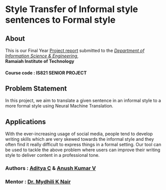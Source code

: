 # Style Transfer of Informal style sentences to Formal style

## About
This is our Final Year [Project report](https://github.com/ACprime96/Style_Transfer_Informal_to_Formal) submitted to the [*Department of Information Science & Engineering*](msrit.edu/department/ise.html), <br />
**Ramaiah Institute of Technology**
#### Course code : IS821 SENIOR PROJECT

## Problem Statement

   In this project, we aim to translate a given sentence in an informal style to a more formal style using Neural Machine Translation.
## Applications
With the ever-increasing usage of social media, people tend to develop writing skills which are very skewed towards the informal style and they often find it really difficult to express things in a formal setting. Our tool can be used to tackle the above problem where users can improve their writing style to deliver content in a professional tone.

### Authors : [Aditya C](https://github.com/ACprime96) &  [Anush Kumar V](https://anushkumarv.github.io/) 
### Mentor : [Dr. Mydhili K Nair](http://www.msrit.edu/department/faculty-detail.html?dept=ise&ID=4)
